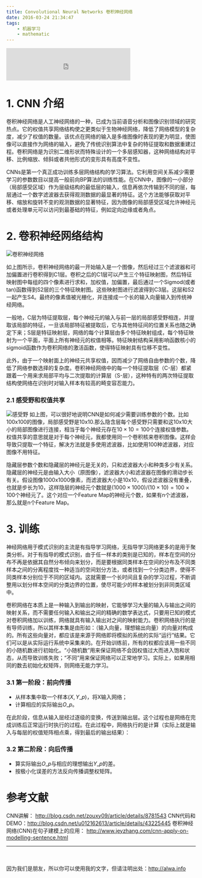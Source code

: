 ```yaml
---
title: Convolutional Neural Networks 卷积神经网络
date: 2016-03-24 21:34:47
tags:
    - 机器学习
    - mathematic
---
```


<iframe frameborder="no" border="0" marginwidth="0" marginheight="0" width=330 height=86 src="http://music.163.com/outchain/player?type=2&id=16334771&auto=0&height=66"></iframe>

# 1. CNN 介绍
卷积神经网络是人工神经网络的一种，已成为当前语音分析和图像识别领域的研究热点。它的权值共享网络结构使之更类似于生物神经网络，降低了网络模型的复杂度，减少了权值的数量。该优点在网络的输入是多维图像时表现的更为明显，使图像可以直接作为网络的输入，避免了传统识别算法中复杂的特征提取和数据重建过程。卷积网络是为识别二维形状而特殊设计的一个多层感知器，这种网络结构对平移、比例缩放、倾斜或者共他形式的变形具有高度不变性。

CNNs是第一个真正成功训练多层网络结构的学习算法。它利用空间关系减少需要学习的参数数目以提高一般前向BP算法的训练性能。在CNN中，图像的一小部分（局部感受区域）作为层级结构的最低层的输入，信息再依次传输到不同的层，每层通过一个数字滤波器去获得观测数据的最显著的特征。这个方法能够获取对平移、缩放和旋转不变的观测数据的显著特征，因为图像的局部感受区域允许神经元或者处理单元可以访问到最基础的特征，例如定向边缘或者角点。

<!-- more -->

# 2. 卷积神经网络结构
![卷积神经网络](http://storage.googleapis.com/lichamnesia.appspot.com/images/%E7%A5%9E%E7%BB%8F%E7%BD%91%E7%BB%9C_1365562094_2229.jpg)

如上图所示，卷积神经网络的最一开始输入是一个图像，然后经过三个滤波器和可加偏置进行卷积得到C1层。卷积之后的C1层可以产生三个特征映射图，然后特征映射图中每组的四个像素进行求和，加权值，加偏置，最后通过一个Sigmod(或者tan)函数得到S2层的三个特征映射图。这些映射图进行滤波得到C3层。这层和S2一起产生S4。最终的像素值被光栅化，并连接成一个长的输入向量输入到传统神经网络。

一般地，C层为特征提取层，每个神经元的输入与前一层的局部感受野相连，并提取该局部的特征，一旦该局部特征被提取后，它与其他特征间的位置关系也随之确定下来；S层是特征映射层，网络的每个计算层由多个特征映射组成，每个特征映射为一个平面，平面上所有神经元的权值相等。特征映射结构采用影响函数核小的sigmoid函数作为卷积网络的激活函数，使得特征映射具有位移不变性。

此外，由于一个映射面上的神经元共享权值，因而减少了网络自由参数的个数，降低了网络参数选择的复杂度。卷积神经网络中的每一个特征提取层（C-层）都紧跟着一个用来求局部平均与二次提取的计算层（S-层），这种特有的两次特征提取结构使网络在识别时对输入样本有较高的畸变容忍能力。

### 2.1 感受野和权值共享
![感受野](http://storage.googleapis.com/lichamnesia.appspot.com/images/%E7%A5%9E%E7%BB%8F%E7%BD%91%E7%BB%9C_1365562155_9356.jpg)
如上图，可以很好地说明CNN是如何减少需要训练参数的个数。比如100x100的图像，局部感受野是10x10.那么隐含层每个感受野只需要和这10x10大小的局部图像进行连接，相当于每个神经元存在$10 \times 10=100$个连接权值参数。权值共享的意思就是对于每个神经元，我都使用同一个卷积核来卷积图像。这样会导致只提取一个特征，解决方法就是多使用滤波器，比如使用100种滤波器，对应图像不用特征。

隐藏层参数个数和隐藏层的神经元是无关的，只和滤波器大小和种类多少有关系。隐藏层的神经元是由输入大小（原图像），滤波器大小和滤波器在图像的滑动步长有关。假设图像1000x1000像素，而滤波器大小是10x10，假设滤波器没有重叠，也就是步长为10，这样隐层的神经元个数就是$(1000 \times 1000) / (10 \times 10)=100 \times 100$个神经元了。这个对应一个Feature Map的神经元个数，如果有n个滤波器，那么就是n个Feature Map。

# 3. 训练
神经网络用于模式识别的主流是有指导学习网络，无指导学习网络更多的是用于聚类分析。对于有指导的模式识别，由于任一样本的类别是已知的，样本在空间的分布不再是依据其自然分布倾向来划分，而是要根据同类样本在空间的分布及不同类样本之间的分离程度找一种适当的空间划分方法，或者找到一个分类边界，使得不同类样本分别位于不同的区域内。这就需要一个长时间且复杂的学习过程，不断调整用以划分样本空间的分类边界的位置，使尽可能少的样本被划分到非同类区域中。

卷积网络在本质上是一种输入到输出的映射，它能够学习大量的输入与输出之间的映射关系，而不需要任何输入和输出之间的精确的数学表达式，只要用已知的模式对卷积网络加以训练，网络就具有输入输出对之间的映射能力。卷积网络执行的是有导师训练，所以其样本集是由形如：（输入向量，理想输出向量）的向量对构成的。所有这些向量对，都应该是来源于网络即将模拟的系统的实际“运行”结果。它们可以是从实际运行系统中采集来的。在开始训练前，所有的权都应该用一些不同的小随机数进行初始化。“小随机数”用来保证网络不会因权值过大而进入饱和状态，从而导致训练失败；“不同”用来保证网络可以正常地学习。实际上，如果用相同的数去初始化权矩阵，则网络无能力学习。

### 3.1 第一阶段：前向传播

+ 从样本集中取一个样本$(X,Y\_p)$，将X输入网络；
+ 计算相应的实际输出$O\_p$。

在此阶段，信息从输入层经过逐级的变换，传送到输出层。这个过程也是网络在完成训练后正常运行时执行的过程。在此过程中，网络执行的是计算（实际上就是输入与每层的权值矩阵相点乘，得到最后的输出结果）：

### 3.2 第二阶段：向后传播
+ 算实际输出$O\_p$与相应的理想输出$Y\_p$的差。
+ 按极小化误差的方法反向传播调整权矩阵。


# 参考文献
CNN讲解： http://blog.csdn.net/zouxy09/article/details/8781543
CNN代码和DEMO：http://blog.csdn.net/u012162613/article/details/43225445
卷积神经网络(CNN)在句子建模上的应用： http://www.jeyzhang.com/cnn-apply-on-modelling-sentence.html

----
　

因为我们是朋友，所以你可以使用我的文字，但请注明出处：http://alwa.info
